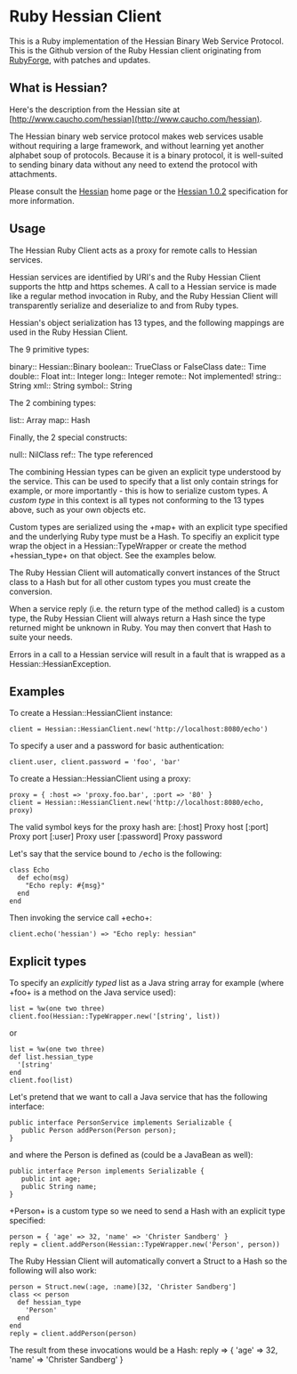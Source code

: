 # Ruby Hessian Client

This is a Ruby implementation of the Hessian Binary Web Service Protocol. This is
the Github version of the Ruby Hessian client originating from
[RubyForge](http://rubyforge.org/projects/hessian), with patches and updates.

## What is Hessian?

Here's the description from the Hessian site at
[http://www.caucho.com/hessian](http://www.caucho.com/hessian).

The Hessian binary web service protocol makes web services usable without
requiring a large framework, and without learning yet another alphabet soup of
protocols. Because it is a binary protocol, it is well-suited to sending binary
data without any need to extend the protocol with attachments.

Please consult the [Hessian](http://www.caucho.com/hessian) home page or the
[Hessian 1.0.2](http://www.caucho.com/resin-3.0/protocols/hessian-1.0-spec.xtp)
specification for more information.

## Usage

The Hessian Ruby Client acts as a proxy for remote calls to Hessian services.

Hessian services are identified by URI's and the Ruby Hessian Client supports
the http and https schemes. A call to a Hessian service is made like a regular
method invocation in Ruby, and the Ruby Hessian Client will transparently
serialize and deserialize to and from Ruby types.

Hessian's object serialization has 13 types, and the following mappings are
used in the Ruby Hessian Client.

The 9 primitive types:

binary:: Hessian::Binary
boolean:: TrueClass or FalseClass
date:: Time
double:: Float
int:: Integer
long:: Integer
remote:: Not implemented!
string:: String
xml:: String
symbol:: String

The 2 combining types:

list:: Array
map:: Hash

Finally, the 2 special constructs:

null:: NilClass
ref:: The type referenced

The combining Hessian types can be given an explicit type understood by the
service. This can be used to specify that a list only contain strings for
example, or more importantly - this is how to serialize custom types.
A *custom type* in this context is all types not conforming to the 13
types above, such as your own objects etc.

Custom types are serialized using the +map+ with an explicit type
specified and the underlying Ruby type must be a Hash. To specifiy an explicit
type wrap the object in a Hessian::TypeWrapper or create the method
+hessian_type+ on that object. See the examples below.

The Ruby Hessian Client will automatically convert instances of the Struct
class to a Hash but for all other custom types you must create the conversion.

When a service reply (i.e. the return type of the method called) is a custom
type, the Ruby Hessian Client will always return a Hash since the type returned
might be unknown in Ruby. You may then convert that Hash to suite your needs.

Errors in a call to a Hessian service will result in a fault that is wrapped as
a Hessian::HessianException.

## Examples

To create a Hessian::HessianClient instance:

    client = Hessian::HessianClient.new('http://localhost:8080/echo')

To specify a user and a password for basic authentication:

    client.user, client.password = 'foo', 'bar'

To create a Hessian::HessianClient using a proxy:

    proxy = { :host => 'proxy.foo.bar', :port => '80' }
    client = Hessian::HessianClient.new('http://localhost:8080/echo, proxy)

The valid symbol keys for the proxy hash are:
[:host] Proxy host
[:port] Proxy port
[:user] Proxy user
[:password] Proxy password

Let's say that the service bound to <tt>/echo</tt> is the following:

    class Echo
      def echo(msg)
        "Echo reply: #{msg}"
      end
    end

Then invoking the service call +echo+:

    client.echo('hessian') => "Echo reply: hessian"

## Explicit types

To specify an <i>explicitly typed</i> list as a Java string array
for example (where +foo+ is a method on the Java service used):

    list = %w(one two three)
    client.foo(Hessian::TypeWrapper.new('[string', list))

or

    list = %w(one two three)
    def list.hessian_type
      '[string'
    end
    client.foo(list)

Let's pretend that we want to call a Java service that has the following
interface:
    
    public interface PersonService implements Serializable {
       public Person addPerson(Person person);
    }

and where the Person is defined as (could be a JavaBean as well):
    
    public interface Person implements Serializable {
       public int age;
       public String name;
    }

+Person+ is a custom type so we need to send a Hash with an explicit type
specified:
    
    person = { 'age' => 32, 'name' => 'Christer Sandberg' }
    reply = client.addPerson(Hessian::TypeWrapper.new('Person', person))

The Ruby Hessian Client will automatically convert a Struct to a Hash so the
following will also work:
    
    person = Struct.new(:age, :name)[32, 'Christer Sandberg']
    class << person
      def hessian_type
        'Person'
      end
    end
    reply = client.addPerson(person)

The result from these invocations would be a Hash:
    reply => { 'age' => 32, 'name' => 'Christer Sandberg' }
